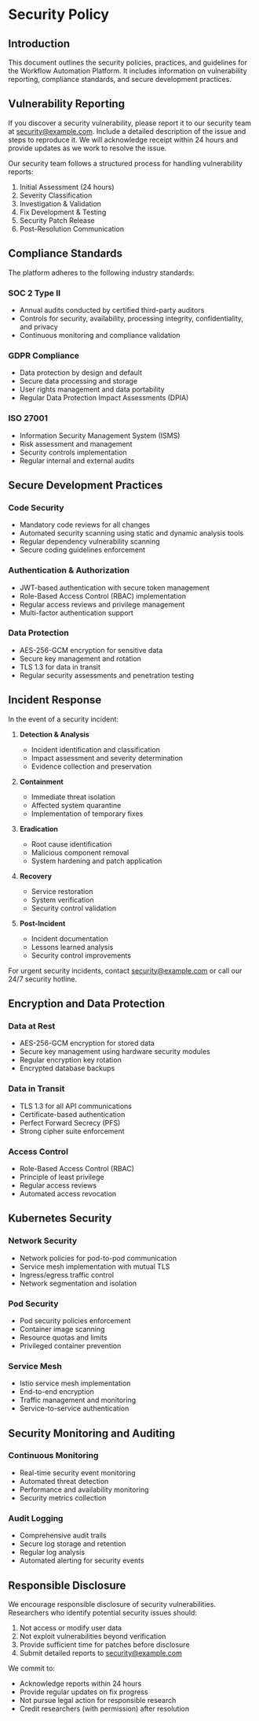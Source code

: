 # Security Policy

## Introduction

This document outlines the security policies, practices, and guidelines for the Workflow Automation Platform. It includes information on vulnerability reporting, compliance standards, and secure development practices.

## Vulnerability Reporting

If you discover a security vulnerability, please report it to our security team at security@example.com. Include a detailed description of the issue and steps to reproduce it. We will acknowledge receipt within 24 hours and provide updates as we work to resolve the issue.

Our security team follows a structured process for handling vulnerability reports:

1. Initial Assessment (24 hours)
2. Severity Classification
3. Investigation & Validation
4. Fix Development & Testing
5. Security Patch Release
6. Post-Resolution Communication

## Compliance Standards

The platform adheres to the following industry standards:

### SOC 2 Type II
- Annual audits conducted by certified third-party auditors
- Controls for security, availability, processing integrity, confidentiality, and privacy
- Continuous monitoring and compliance validation

### GDPR Compliance
- Data protection by design and default
- Secure data processing and storage
- User rights management and data portability
- Regular Data Protection Impact Assessments (DPIA)

### ISO 27001
- Information Security Management System (ISMS)
- Risk assessment and management
- Security controls implementation
- Regular internal and external audits

## Secure Development Practices

### Code Security
- Mandatory code reviews for all changes
- Automated security scanning using static and dynamic analysis tools
- Regular dependency vulnerability scanning
- Secure coding guidelines enforcement

### Authentication & Authorization
- JWT-based authentication with secure token management
- Role-Based Access Control (RBAC) implementation
- Regular access reviews and privilege management
- Multi-factor authentication support

### Data Protection
- AES-256-GCM encryption for sensitive data
- Secure key management and rotation
- TLS 1.3 for data in transit
- Regular security assessments and penetration testing

## Incident Response

In the event of a security incident:

1. **Detection & Analysis**
   - Incident identification and classification
   - Impact assessment and severity determination
   - Evidence collection and preservation

2. **Containment**
   - Immediate threat isolation
   - Affected system quarantine
   - Implementation of temporary fixes

3. **Eradication**
   - Root cause identification
   - Malicious component removal
   - System hardening and patch application

4. **Recovery**
   - Service restoration
   - System verification
   - Security control validation

5. **Post-Incident**
   - Incident documentation
   - Lessons learned analysis
   - Security control improvements

For urgent security incidents, contact security@example.com or call our 24/7 security hotline.

## Encryption and Data Protection

### Data at Rest
- AES-256-GCM encryption for stored data
- Secure key management using hardware security modules
- Regular encryption key rotation
- Encrypted database backups

### Data in Transit
- TLS 1.3 for all API communications
- Certificate-based authentication
- Perfect Forward Secrecy (PFS)
- Strong cipher suite enforcement

### Access Control
- Role-Based Access Control (RBAC)
- Principle of least privilege
- Regular access reviews
- Automated access revocation

## Kubernetes Security

### Network Security
- Network policies for pod-to-pod communication
- Service mesh implementation with mutual TLS
- Ingress/egress traffic control
- Network segmentation and isolation

### Pod Security
- Pod security policies enforcement
- Container image scanning
- Resource quotas and limits
- Privileged container prevention

### Service Mesh
- Istio service mesh implementation
- End-to-end encryption
- Traffic management and monitoring
- Service-to-service authentication

## Security Monitoring and Auditing

### Continuous Monitoring
- Real-time security event monitoring
- Automated threat detection
- Performance and availability monitoring
- Security metrics collection

### Audit Logging
- Comprehensive audit trails
- Secure log storage and retention
- Regular log analysis
- Automated alerting for security events

## Responsible Disclosure

We encourage responsible disclosure of security vulnerabilities. Researchers who identify potential security issues should:

1. Not access or modify user data
2. Not exploit vulnerabilities beyond verification
3. Provide sufficient time for patches before disclosure
4. Submit detailed reports to security@example.com

We commit to:
- Acknowledge reports within 24 hours
- Provide regular updates on fix progress
- Not pursue legal action for responsible research
- Credit researchers (with permission) after resolution